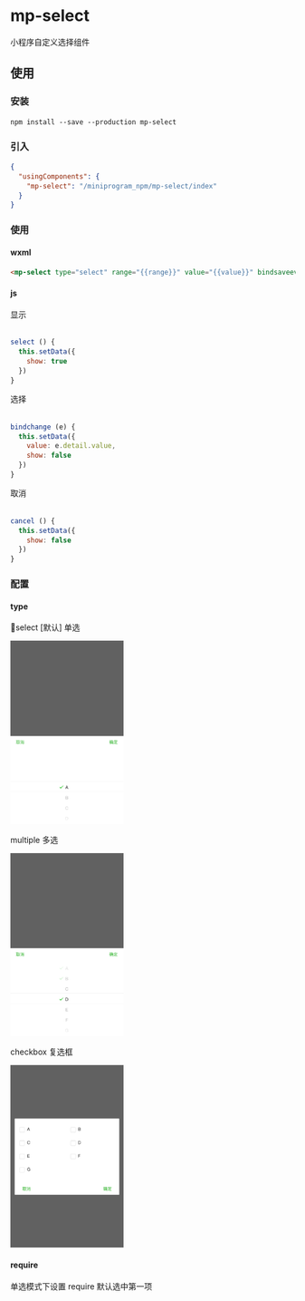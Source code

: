# mp-select

小程序自定义选择组件

## 使用

### 安装

```
npm install --save --production mp-select
```

### 引入

```json
{
  "usingComponents": {
    "mp-select": "/miniprogram_npm/mp-select/index"
  }
}
```

### 使用

#### wxml

```html
<mp-select type="select" range="{{range}}" value="{{value}}" bindsaveevent="bindchange" bindcancelevent="cancel" wx:if="{{show}}" ></mp-select>

```

#### js

显示

```javascript

select () {
  this.setData({
    show: true
  })
}

```

选择

```javascript

bindchange (e) {
  this.setData({
    value: e.detail.value,
    show: false
  })
}

```

取消

```javascript

cancel () {
  this.setData({
    show: false
  })
}

```

### 配置

#### type

select [默认] 单选

 <img src="./doc/select.png" width = "200" />

 multiple 多选

 <img src="./doc/multiple.png" width = "200"  />

  checkbox 复选框

 <img src="./doc/checkbox.png" width = "200" />

#### require

单选模式下设置 require 默认选中第一项